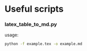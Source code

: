 # Useful scripts

### latex\_table\_to\_md.py

usage:

```bash
python -f example.tex -o example.md
```
